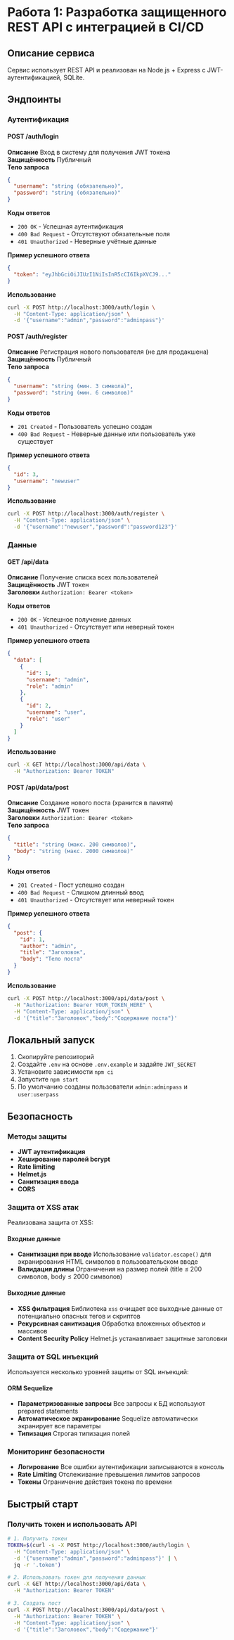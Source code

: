 # Работа 1: Разработка защищенного REST API с интеграцией в CI/CD

## Описание сервиса
Сервис использует REST API и реализован на Node.js + Express с JWT-аутентификацией, SQLite.

## Эндпоинты

### Аутентификация

#### POST /auth/login
**Описание** Вход в систему для получения JWT токена  
**Защищённость** Публичный  
**Тело запроса**
```json
{
  "username": "string (обязательно)",
  "password": "string (обязательно)"
}
```

**Коды ответов**
- `200 OK` - Успешная аутентификация
- `400 Bad Request` - Отсутствуют обязательные поля
- `401 Unauthorized` - Неверные учётные данные

**Пример успешного ответа**
```json
{
  "token": "eyJhbGciOiJIUzI1NiIsInR5cCI6IkpXVCJ9..."
}
```

**Использование**
```bash
curl -X POST http://localhost:3000/auth/login \
  -H "Content-Type: application/json" \
  -d '{"username":"admin","password":"adminpass"}'
```

#### POST /auth/register
**Описание** Регистрация нового пользователя (не для продакшена)  
**Защищённость** Публичный  
**Тело запроса**
```json
{
  "username": "string (мин. 3 символа)",
  "password": "string (мин. 6 символов)"
}
```

**Коды ответов**
- `201 Created` - Пользователь успешно создан
- `400 Bad Request` - Неверные данные или пользователь уже существует

**Пример успешного ответа**
```json
{
  "id": 3,
  "username": "newuser"
}
```

**Использование**
```bash
curl -X POST http://localhost:3000/auth/register \
  -H "Content-Type: application/json" \
  -d '{"username":"newuser","password":"password123"}'
```

### Данные

#### GET /api/data
**Описание** Получение списка всех пользователей  
**Защищённость** JWT токен  
**Заголовки** `Authorization: Bearer <token>`

**Коды ответов**
- `200 OK` - Успешное получение данных
- `401 Unauthorized` - Отсутствует или неверный токен

**Пример успешного ответа**
```json
{
  "data": [
    {
      "id": 1,
      "username": "admin",
      "role": "admin"
    },
    {
      "id": 2,
      "username": "user", 
      "role": "user"
    }
  ]
}
```

**Использование**
```bash
curl -X GET http://localhost:3000/api/data \
  -H "Authorization: Bearer TOKEN"
```

#### POST /api/data/post
**Описание** Создание нового поста (хранится в памяти)  
**Защищённость** JWT токен  
**Заголовки** `Authorization: Bearer <token>`  
**Тело запроса**
```json
{
  "title": "string (макс. 200 символов)",
  "body": "string (макс. 2000 символов)"
}
```

**Коды ответов**
- `201 Created` - Пост успешно создан
- `400 Bad Request` - Слишком длинный ввод
- `401 Unauthorized` - Отсутствует или неверный токен

**Пример успешного ответа**
```json
{
  "post": {
    "id": 1,
    "author": "admin",
    "title": "Заголовок",
    "body": "Тело поста"
  }
}
```

**Использование**
```bash
curl -X POST http://localhost:3000/api/data/post \
  -H "Authorization: Bearer YOUR_TOKEN_HERE" \
  -H "Content-Type: application/json" \
  -d '{"title":"Заголовок","body":"Содержание поста"}'
```

## Локальный запуск
1. Скопируйте репозиторий
2. Создайте `.env` на основе `.env.example` и задайте `JWT_SECRET`
3. Установите зависимости `npm ci`
4. Запустите `npm start`
5. По умолчанию созданы пользователи `admin:adminpass` и `user:userpass`

## Безопасность

### Методы защиты
- **JWT аутентификация**
- **Хеширование паролей bcrypt**
- **Rate limiting**
- **Helmet.js**
- **Санитизация ввода**
- **CORS**

### Защита от XSS атак
Реализована защита от XSS:

#### Входные данные
- **Санитизация при вводе** Использование `validator.escape()` для экранирования HTML символов в пользовательском вводе
- **Валидация длины** Ограничения на размер полей (title ≤ 200 символов, body ≤ 2000 символов)

#### Выходные данные
- **XSS фильтрация** Библиотека `xss` очищает все выходные данные от потенциально опасных тегов и скриптов
- **Рекурсивная санитизация** Обработка вложенных объектов и массивов
- **Content Security Policy** Helmet.js устанавливает защитные заголовки

### Защита от SQL инъекций
Используется несколько уровней защиты от SQL инъекций:

#### ORM Sequelize
- **Параметризованные запросы** Все запросы к БД используют prepared statements
- **Автоматическое экранирование** Sequelize автоматически экранирует все параметры
- **Типизация** Строгая типизация полей

### Мониторинг безопасности
- **Логирование** Все ошибки аутентификации записываются в консоль
- **Rate Limiting** Отслеживание превышения лимитов запросов
- **Токены** Ограничение действия токена по времени

## Быстрый старт

### Получить токен и использовать API
```bash
# 1. Получить токен
TOKEN=$(curl -s -X POST http://localhost:3000/auth/login \
  -H "Content-Type: application/json" \
  -d '{"username":"admin","password":"adminpass"}' | \
  jq -r '.token')

# 2. Использовать токен для получения данных
curl -X GET http://localhost:3000/api/data \
  -H "Authorization: Bearer TOKEN"

# 3. Создать пост
curl -X POST http://localhost:3000/api/data/post \
  -H "Authorization: Bearer TOKEN" \
  -H "Content-Type: application/json" \
  -d '{"title":"Заголовок","body":"Содержание"}'

